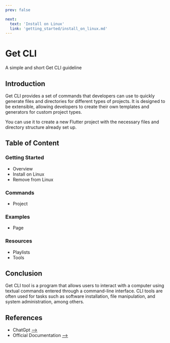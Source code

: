 ```yaml
---
prev: false

next:
  text: 'Install on Linux'
  link: 'getting_started/install_on_linux.md'
---
```




# Get CLI

A simple and short Get CLI guideline

## Introduction

Get CLI provides a set of commands that developers can use to quickly generate files and directories for different types of projects. It is designed to be extensible, allowing developers to create their own templates and generators for custom project types.

You can use it to create a new Flutter project with the necessary files and directory structure already set up.

## Table of Content

### Getting Started

- Overview
- Install on Linux
- Remove from Linux

### Commands

- Project

### Examples

- Page

### Resources

- Playlists
- Tools

## Conclusion

Get CLI tool is a program that allows users to interact with a computer using textual commands entered through a command-line interface. CLI tools are often used for tasks such as software installation, file manipulation, and system administration, among others.

## References

- ChatGpt [-->](https://chat.openai.com)
- Official Documentation [-->](https://github.com/jonataslaw/get_cli)
